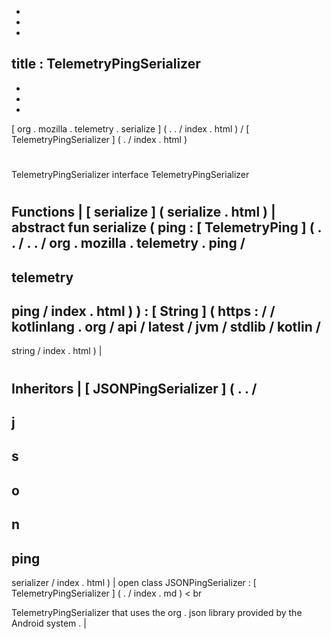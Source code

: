 -
-
-
title
:
TelemetryPingSerializer
-
-
-
-
[
org
.
mozilla
.
telemetry
.
serialize
]
(
.
.
/
index
.
html
)
/
[
TelemetryPingSerializer
]
(
.
/
index
.
html
)
#
TelemetryPingSerializer
interface
TelemetryPingSerializer
#
#
#
Functions
|
[
serialize
]
(
serialize
.
html
)
|
abstract
fun
serialize
(
ping
:
[
TelemetryPing
]
(
.
.
/
.
.
/
org
.
mozilla
.
telemetry
.
ping
/
-
telemetry
-
ping
/
index
.
html
)
)
:
[
String
]
(
https
:
/
/
kotlinlang
.
org
/
api
/
latest
/
jvm
/
stdlib
/
kotlin
/
-
string
/
index
.
html
)
|
#
#
#
Inheritors
|
[
JSONPingSerializer
]
(
.
.
/
-
j
-
s
-
o
-
n
-
ping
-
serializer
/
index
.
html
)
|
open
class
JSONPingSerializer
:
[
TelemetryPingSerializer
]
(
.
/
index
.
md
)
<
br
>
TelemetryPingSerializer
that
uses
the
org
.
json
library
provided
by
the
Android
system
.
|
